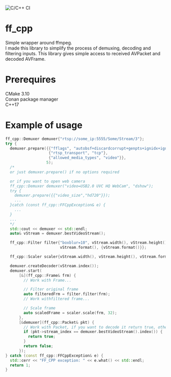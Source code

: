 ![C/C++ CI](https://github.com/maximMalofeev/ff_cpp/workflows/C/C++%20CI/badge.svg?branch=master)

# ff_cpp

Simple wrapper around ffmpeg.  
I made this library to simplify the process of demuxing, decoding and filtering inputs. This library gives simple access to received AVPacket and decoded AVFrame.

# Prerequires

CMake 3.10  
Conan package manager  
C++17  

# Example of usage

```C++
ff_cpp::Demuxer demuxer{"rtsp://some_ip:5555/Some/Stream/3"};
try {
  demuxer.prepare({{"fflags", "autobsf+discardcorrupt+genpts+ignidx+igndts"},
                   {"rtsp_transport", "tcp"},
                   {"allowed_media_types", "video"}},
                  5);
  /*
  or just demuxer.prepare() if no options required

  or if you want to open web camera
  ff_cpp::Demuxer demuxer("video=USB2.0 UVC HQ WebCam", "dshow");
  try {
    demuxer.prepare({{"video_size","hd720"}});
    ...
  }catch (const ff_cpp::FFCppException& e) {
    ...
  }
  ...
  */
  std::cout << demuxer << std::endl;
  auto& vStream = demuxer.bestVideoStream();

  ff_cpp::Filter filter{"boxblur=10", vStream.width(), vStream.height(),
                        vStream.format(), {vStream.format()}};

  ff_cpp::Scaler scaler{vStream.width(), vStream.height(), vStream.format(), AV_PIX_FMT_GRAY8};

  demuxer.createDecoder(vStream.index());
  demuxer.start(
      [&](ff_cpp::Frame& frm) {
        // Work with Frame...

        // Filter original frame
        auto filteredFrm = filter.filter(frm);
        // Work withfiltered frame...

        // Scale frame
        auto scaledFrame = scaler.scale(frm, 32);
      },
      [&demuxer](ff_cpp::Packet& pkt) {
        // Work with Packet, if you want to decode it return true, otherwise false
        if (pkt->stream_index == demuxer.bestVideoStream().index()) {
          return true;
        }
        return false;
      });
} catch (const ff_cpp::FFCppException& e) {
  std::cerr << "FF_CPP exception: " << e.what() << std::endl;
  return 1;
}
```
